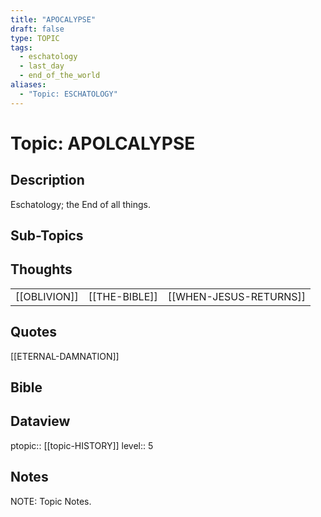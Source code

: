 ```yaml
---
title: "APOCALYPSE"
draft: false
type: TOPIC
tags:
  - eschatology
  - last_day
  - end_of_the_world
aliases:
  - "Topic: ESCHATOLOGY"
---
```

# Topic: APOLCALYPSE
## Description
Eschatology; the End of all things.

## Sub-Topics


## Thoughts
|     |     |     |
| --- | --- | --- |
| [[OBLIVION]] | [[THE-BIBLE]] | [[WHEN-JESUS-RETURNS]] |

## Quotes
[[ETERNAL-DAMNATION]]

## Bible

## Dataview
ptopic:: [[topic-HISTORY]]
level:: 5


## Notes
NOTE: Topic Notes.